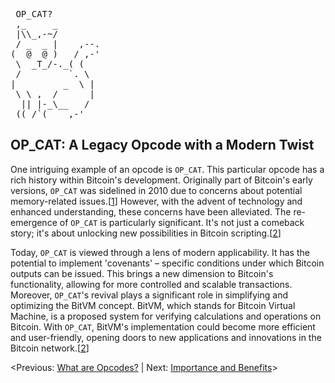 <pre> OP_CAT?
 ,_     _
 |\\_,-~/
 / _  _ |    ,--.
(  @  @ )   / ,-'
 \  _T_/-._( (
 /         `. \
|         _  \ |
 \ \ ,  /      |
  || |-_\__   /
 ((_/`(____,-'        
</pre>
## **OP_CAT: A Legacy Opcode with a Modern Twist**<br>

One intriguing example of an opcode is `OP_CAT`. This particular opcode has a rich history within Bitcoin's development. Originally part of Bitcoin's early versions, `OP_CAT` was sidelined in 2010 due to concerns about potential memory-related issues.[[1](https://en.bitcoin.it/wiki/Value_overflow_incident)] However, with the advent of technology and enhanced understanding, these concerns have been alleviated. The re-emergence of `OP_CAT` is particularly significant. It's not just a comeback story; it's about unlocking new possibilities in Bitcoin scripting.[[2](https://trustmachines.co/learn/what-are-opcodes-diving-into-bitcoins-scripting-language/)]

Today, `OP_CAT` is viewed through a lens of modern applicability. It has the potential to implement 'covenants' – specific conditions under which Bitcoin outputs can be issued. This brings a new dimension to Bitcoin's functionality, allowing for more controlled and scalable transactions. Moreover, `OP_CAT`'s revival plays a significant role in simplifying and optimizing the BitVM concept. BitVM, which stands for Bitcoin Virtual Machine, is a proposed system for verifying calculations and operations on Bitcoin. With `OP_CAT`, BitVM's implementation could become more efficient and user-friendly, opening doors to new applications and innovations in the Bitcoin network.[[2](https://trustmachines.co/learn/what-are-opcodes-diving-into-bitcoins-scripting-language/)]

<Previous: [What are Opcodes?](https://github.com/kukuruza7/AliveCats/blob/main/02.What_are_Opcodes.md) | Next: [Importance and Benefits](https://github.com/kukuruza7/AliveCats/blob/main/04.Importance_and_Benefits.md)>
